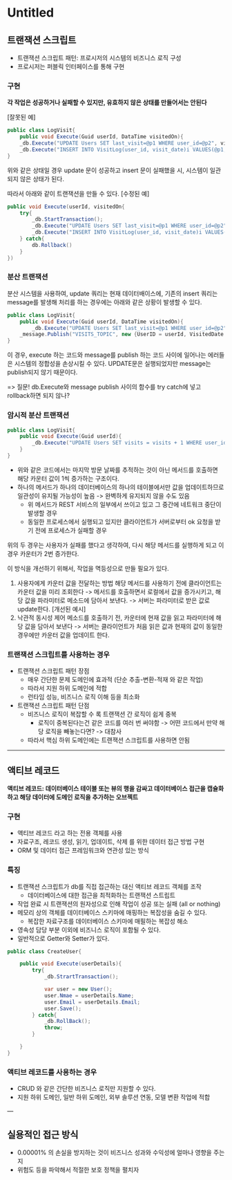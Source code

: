 # Untitled

## 트랜잭션 스크립트

- 트랜잭션 스크립트 패턴: 프로시저의 시스템의 비즈니스 로직 구성
- 프로시저는 퍼블릭 인터페이스를 통해 구현

### 구현

**각 작업은 성공하거나 실패할 수 있지만, 유효하지 않은 상태를 만들어서는 안된다**

[잘못된 예]

```csharp
public class LogVisit{
	public void Execute(Guid userId, DataTime visitedOn){
	_db.Execute("UPDATE Users SET last_visit=@p1 WHERE user_id=@p2", visitedOn, userId);
	_db.Execute("INSERT INTO VisitLog(user_id, visit_date)i VALUES(@p1, @p2)", userId, visitedOn);
}

```

위와 같은 상태일 경우 update 문이 성공하고 insert 문이 실패했을 시, 시스템이 일관되지 않은 상태가 된다.

따라서 아래와 같이 트랜잭션을 만들 수 있다.
[수정된 예]

```csharp
public void Execute(userId, visitedOn{
	try{
		_db.StartTransaction();
		_db.Execute("UPDATE Users SET last_visit=@p1 WHERE user_id=@p2", visitedOn, userId);
		_db.Execute("INSERT INTO VisitLog(user_id, visit_date)i VALUES(@p1, @p2)", userId, visitedOn);
	} catch{
		db.Rollback()
	}
})

```

### 분산 트랜잭션

분산 시스템을 사용하여, update 쿼리는 현재 데이터배이스에, 기존의 insert 쿼리는 message를 발생해 처리를 하는 경우에는 아래와 같은 상황이 발생할 수 있다.

```csharp
public class LogVisit{
	public void Execute(Guid userId, DataTime visitedOn){
		_db.Execute("UPDATE Users SET last_visit=@p1 WHERE user_id=@p2", visitedOn, userId);
	_message.Publish("VISITS_TOPIC", new {UserID = userId, VisitedDate = visitedOn});
}

```

이 경우, execute 하는 코드와 message를 publish 하는 코드 사이에 일어나는 에러들은 시스템의 정합성을 손상시킬 수 있다.
UPDATE문은 실행되었지만 message는 publish되지 않기 때문이다.

=> 질문! db.Execute와 message publish 사이의 함수를 try catch에 넣고 rollback하면 되지 않나?

### 암시적 분산 트랜잭션

```csharp
public class LogVisit{
	public void Execute(Guid userId){
		_db.Execute("UPDATE Users SET visits = visits + 1 WHERE user_id = @p1", userId);
	}
}
```

- 위와 같은 코드에서는 마지막 방문 날짜를 추적하는 것이 아닌 메서드를 호출하면 해당 카운터 값이 1씩 증가하는 구조이다.
- 하나의 메서드가 하나의 데이터베이스의 하나의 테이블에서만 값을 업데이트하므로 일관성이 유지될 가능성이 높음 -> 완벽하게 유지되지 않을 수도 있음
    - 위 메서드가 REST 서비스의 일부에서 쓰이고 있고 그 중간에 네트워크 중단이 발생할 경우
    - 동일한 프로세스에서 실행되고 있지만 클라이언트가 서버로부터 ok 요청을 받기 전에 프로세스가 실패할 경우

위의 두 경우는 사용자가 실패를 했다고 생각하여, 다시 해당 메서드를 실행하게 되고 이 경우 카운터가 2번 증가한다.

이 방식을 개선하기 위해서, 작업을 멱등성으로 만들 필요가 있다.

1. 사용자에게 카운터 값을 전달하는 방법
해당 메서드를 사용하기 전에 클라이언트는 카운터 값을 미리 조회한다 -> 메서드를 호출하면서 로컬에서 값을 증가시키고, 해당 값을 파라미터로 메소드에 담아서 보낸다. -> 서버는 파라미터로 받은 값로 update한다.
[개선된 예시]
2. 낙관적 동시성 제어
메소드를 호출하기 전, 카운터에 현재 값을 읽고 파라미터에 해당 값을 담아서 보낸다 -> 서버는 클라이언트가 처음 읽은 값과 현재의 값이 동일한 경우에만 카운터 값을 업데이트 한다.

### 트랜잭션 스크립트를 사용하는 경우

- 트랜잭션 스크립트 패턴 장점
    - 매우 간단한 문제 도메인에 효과적 (단순 추출-변환-적재 와 같은 작업)
    - 따라서 지원 하위 도메인에 적합
    - 런타임 성능, 비즈니스 로직 이해 등을 최소화
- 트랜잭션 스크립트 패턴 단점
    - 비즈니스 로직이 복잡할 수 록 트랜잭션 간 로직이 쉽게 중복
        - 로직이 중복된다는건 같은 코드를 여러 번 써야함 -> 어떤 코드에서 만약 해당 로직을 빼놓는다면? -> 대참사
    - 따라서 핵심 하위 도메인에는 트랜잭션 스크립트를 사용하면 안됨

---

## 액티브 레코드

**액티브 레코드: 데이터베이스 테이블 또는 뷰의 행을 감싸고 데이터베이스 접근을 캡슐화하고 해당 데이터에 도메인 로직을 추가하는 오브젝트**

### 구현

- 액티브 레코드 라고 하는 전용 객체를 사용
- 자료구조, 레코드 생성, 읽기, 업데이트, 삭제 를 위한 데이터 접근 방법 구현
- ORM 및 데이터 접근 프레임워크와 연관성 있는 방식

### 특징

- 트랜잭션 스크립트가 db를 직접 접근하는 대신 액티브 레코드 객체를 조작
    - 데이터베이스에 대한 접근을 최적화하는 트랜잭션 스트립트
- 작업 완료 시 트랜잭션의 원자성으로 인해 작업이 성공 또는 실패 (all or nothing)
- 메모리 상의 객체를 데이터베이스 스키마에 매핑하는 복잡성을 숨길 수 있다.
    - 복잡한 자료구조를 데이터베이스 스키마에 매필하는 복잡성 해소
- 영속성 담당 부분 이외에 비즈니스 로직이 포함될 수 있다.
- 일반적으로 Getter와 Setter가 있다.

```csharp
public class CreateUser{

	public void Execute(userDetails){
		try{
			_db.StrartTransaction();

			var user = new User();
			user.Nmae = userDetails.Name;
			user.Email = userDetails.Email;
			user.Save();
		} catch{
			_db.RollBack();
			throw;
		}

	}
}

```

### 액티브 레코드를 사용하는 경우

- CRUD 와 같은 간단한 비즈니스 로직만 지원할 수 있다.
- 지원 하위 도메인, 일반 하위 도메인, 외부 솔루션 연동, 모델 변환 작업에 적합

—

## 실용적인 접근 방식

- 0.00001% 의 손실을 방지하는 것이 비즈니스 성과와 수익성에 얼마나 영향을 주는지
- 위험도 등을 파악해서 적절한 보호 정책을 펼치자